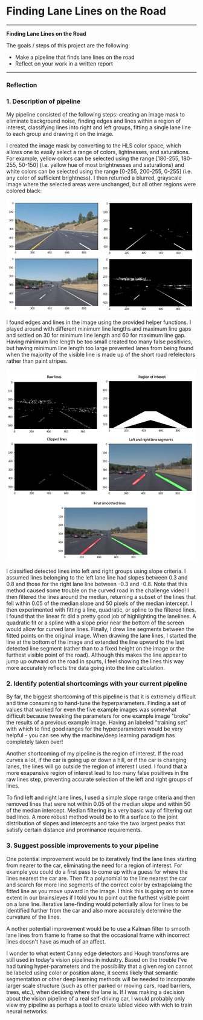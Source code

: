 # **Finding Lane Lines on the Road** 

---

**Finding Lane Lines on the Road**

The goals / steps of this project are the following:
* Make a pipeline that finds lane lines on the road
* Reflect on your work in a written report


[//]: # (Image References)

[blurredGrayscaleExamples]: ./examples/blurredGrayscaleExamples.png "Original (left) and blurred grayscale images (right)"
[pipelineOutputs]: ./examples/pipelineOutputs.png "Pipeline intermediate outputs"

---

### Reflection

### 1. Description of pipeline

My pipeline consisted of the following steps: creating an image mask to eliminate background noise, finding edges and lines within a region of interest, classifying lines into right and left groups, fitting a single lane line to each group and drawing it on the image.

I created the image mask by converting to the HLS color space, which allows one to easily select a range of colors, lightnesses, and saturations.  For example, yellow colors can be selected using the range [180-255, 180-255, 50-150]  (i.e. yellow hue of most brightnesses and saturations) and white colors can be selected using the range [0-255, 200-255, 0-255] (i.e. any color of sufficient brightness).  I then returned a blurred, grayscale image where the selected areas were unchanged, but all other regions were colored black:

![alt text][blurredGrayscaleExamples]

I found edges and lines in the image using the provided helper functions.  I played around with different minimum line lengths and maximum line gaps and settled on 30 for minimum line length and 60 for maximum line gap.  Having minimum line length be too small created too many false positivies, but having minimum line length too large prevented lanes from being found when the majority of the visible line is made up of the short road refelectors rather than paint stripes.

![alt text][pipelineOutputs]

I classified detected lines into left and right groups using slope criteria.  I assumed lines belonging to the left lane line had slopes between 0.3 and 0.8 and those for the right lane line between -0.3 and -0.8.  Note that this method caused some trouble on the curved road in the challenge video! I then filtered the lines around the median, returning a subset of the lines that fell within 0.05 of the median slope and 50 pixels of the median intercept.  I then experimented with fitting a line, quadratic, or spline to the filtered lines.  I found that the linear fit did a pretty good job of highlighting the lanelines.  A quadratic fit or a spline with a slope prior near the bottom of the screen would allow for curved lane lines.  Finally, I drew line segments between the fitted points on the original image.  When drawing the lane lines, I started the line at the bottom of the image and extended the line upward to the last detected line segment (rather than to a fixed height on the image or the furthest visible point of the road).  Although this makes the line appear to jump up outward on the road in spurts, I feel showing the lines this way more accurately reflects the data going into the line calculation.

### 2. Identify potential shortcomings with your current pipeline

By far, the biggest shortcoming of this pipeline is that it is extremely difficult and time consuming to hand-tune the hyperparameters.  Finding a set of values that worked for even the five example images was somewhat difficult because tweaking the parameters for one example image "broke" the results of a previous example image.  Having an labeled "training set" with which to find good ranges for the hyperparameters would be very helpful - you can see why the machine/deep learning paradigm has completely taken over!

Another shortcoming of my pipeline is the region of interest.  If the road curves a lot, if the car is going up or down a hill, or if the car is changing lanes, the lines will go outside the region of interest I used.  I found that a more exapansive region of interest lead to too many false positives in the raw lines step, preventing accurate selection of the left and right groups of lines.

To find left and right lane lines, I used a simple slope range criteria and then removed lines that were not within 0.05 of the median slope and within 50 of the median intercept. Median filtering is a very basic way of filtering out bad lines. A more robust method would be to fit a surface to the joint distribution of slopes and intercepts and take the two largest peaks that satisfy certain distance and prominance requirements.


### 3. Suggest possible improvements to your pipeline

One potential improvement would be to iteratively find the lane lines starting from nearer to the car, eliminating the need for a region of interest. For example you could do a first pass to come up with a guess for where the lines nearest the car are.  Then fit a polynomial to the line nearest the car and search for more line segments of the correct color by extrapolaing the fitted line as you move upward in the image.  I think this is going on to some extent in our brains/eyes if I told you to point out the furthest visible point on a lane line.  Iterative lane-finding would potentially allow for lines to be identified further from the car and also more accurately determine the curvature of the lines.

A nother potential improvement would be to use a Kalman filter to smooth lane lines from frame to frame so that the occasional frame with incorrect lines doesn't have as much of an affect.

I wonder to what extent Canny edge detectors and Hough transforms are still used in today's vision pipelines in industry.  Based on the trouble I've had tuning hyper-parameters and the possibility that a given region cannot be labeled using color or position alone, it seems likely that semantic segmentation or other deep learning methods will be needed to incorporate larger scale structure (such as other parked or moving cars, road barriers, trees, etc.), when deciding where the lane is.  If I was making a decision about the vision pipeline of a real self-driving car, I would probably only view my pipeline as perhaps a tool to create labled video with wich to train neural networks.

